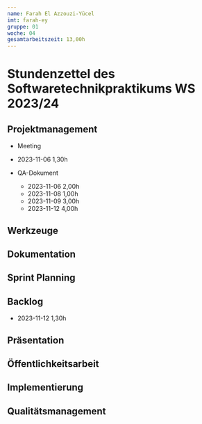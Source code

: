 ```yaml
---
name: Farah El Azzouzi-Yücel
imt: farah-ey
gruppe: 01
woche: 04
gesamtarbeitszeit: 13,00h
---
```


# Stundenzettel des Softwaretechnikpraktikums WS 2023/24

## Projektmanagement
- Meeting 
 - 2023-11-06 1,30h

- QA-Dokument 
  - 2023-11-06 2,00h 
  - 2023-11-08 1,00h
  - 2023-11-09 3,00h
  - 2023-11-12 4,00h
## Werkzeuge

## Dokumentation


## Sprint Planning

## Backlog
  - 2023-11-12 1,30h
## Präsentation

## Öffentlichkeitsarbeit

## Implementierung

## Qualitätsmanagement